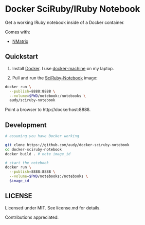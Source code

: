 # Docker SciRuby/IRuby Notebook

Get a working IRuby notebook inside of a Docker container.

Comes with:

- [NMatrix](https://github.com/sciruby/nmatrix)

## Quickstart

1. Install [Docker](https://docker.com). I use
   [docker-machine](https://docs.docker.com/machine/) on my laptop.

2. Pull and run the
   [SciRuby-Notebook](https://registry.hub.docker.com/u/audy/sciruby-notebook/) image:

```sh
docker run \
  --publish=8888:8888 \
  --volume=$PWD/notebook:/notebooks \
  audy/sciruby-notebook
```

Point a browser to http://dockerhost:8888.

## Development

```sh
# assuming you have Docker working

git clone https://github.com/audy/docker-sciruby-notebook
cd docker-sciruby-notebook
docker build . # note image_id

# start the notebook
docker run \
  --publish=8888:8888 \
  --volume=$PWD/notebooks:/notebooks \
  $image_id
```

## LICENSE

Licensed under MIT. See license.md for details.

Contributions appreciated.
